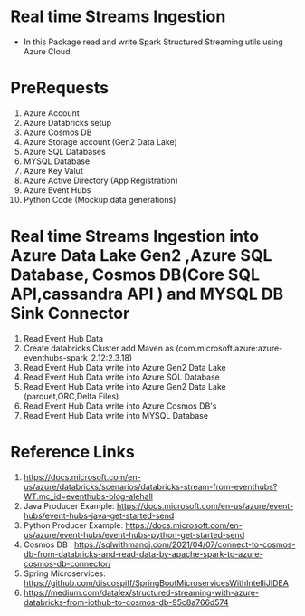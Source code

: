 # Real time Streams Ingestion 
* In this Package read and write Spark Structured Streaming utils using Azure Cloud 

# PreRequests
1. Azure Account
2. Azure Databricks setup
3. Azure Cosmos DB
4. Azure Storage account (Gen2 Data Lake)
5. Azure SQL Databases
6. MYSQL Database
7. Azure Key Valut
8. Azure Active Directory (App Registration)
9. Azure Event Hubs 
10. Python Code (Mockup data generations)


# Real time Streams Ingestion into Azure Data Lake Gen2 ,Azure SQL Database, Cosmos DB(Core SQL API,cassandra API ) and MYSQL DB Sink Connector
1. Read Event Hub Data
2. Create databricks Cluster add Maven as (com.microsoft.azure:azure-eventhubs-spark_2.12:2.3.18)
3. Read Event Hub Data write into Azure Gen2 Data Lake
4. Read Event Hub Data write into Azure SQL Database 
5. Read Event Hub Data write into Azure Gen2 Data Lake (parquet,ORC,Delta Files)
6. Read Event Hub Data write into Azure Cosmos DB's
7. Read Event Hub Data write into MYSQL Database


# Reference Links
1. https://docs.microsoft.com/en-us/azure/databricks/scenarios/databricks-stream-from-eventhubs?WT.mc_id=eventhubs-blog-alehall
2. Java  Producer Example: https://docs.microsoft.com/en-us/azure/event-hubs/event-hubs-java-get-started-send
3. Python Producer Example: https://docs.microsoft.com/en-us/azure/event-hubs/event-hubs-python-get-started-send
4. Cosmos DB : https://sqlwithmanoj.com/2021/04/07/connect-to-cosmos-db-from-databricks-and-read-data-by-apache-spark-to-azure-cosmos-db-connector/
5. Spring Microservices: https://github.com/discospiff/SpringBootMicroservicesWithIntelliJIDEA
6. https://medium.com/datalex/structured-streaming-with-azure-databricks-from-iothub-to-cosmos-db-95c8a766d574
